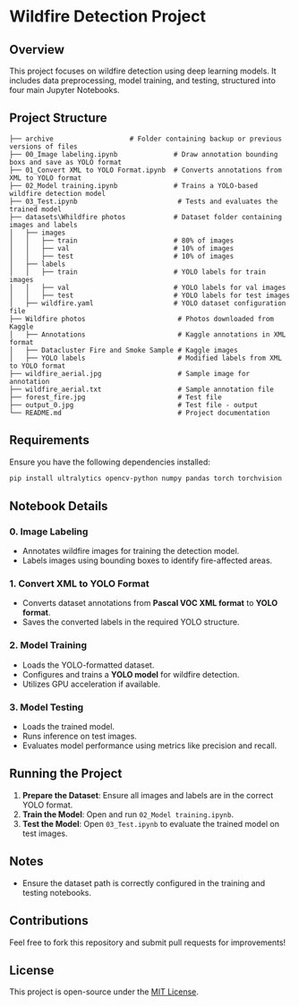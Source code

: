 # Wildfire Detection Project

## Overview
This project focuses on wildfire detection using deep learning models. It includes data preprocessing, model training, and testing, structured into four main Jupyter Notebooks.

## Project Structure
```
├── archive                   # Folder containing backup or previous versions of files
├── 00_Image labeling.ipynb              # Draw annotation bounding boxs and save as YOLO format
├── 01_Convert XML to YOLO Format.ipynb  # Converts annotations from XML to YOLO format
├── 02_Model training.ipynb              # Trains a YOLO-based wildfire detection model
├── 03_Test.ipynb                         # Tests and evaluates the trained model
├── datasets\Whildfire photos            # Dataset folder containing images and labels
│   ├── images
│   │   ├── train                        # 80% of images
│   │   ├── val                          # 10% of images
│   │   ├── test                         # 10% of images
│   ├── labels
│   │   ├── train                        # YOLO labels for train images
│   │   ├── val                          # YOLO labels for val images
│   │   ├── test                         # YOLO labels for test images
│   ├── wildfire.yaml                    # YOLO dataset configuration file
├── Wildfire photos                       # Photos downloaded from Kaggle
│   ├── Annotations                       # Kaggle annotations in XML format
│   ├── Datacluster Fire and Smoke Sample # Kaggle images
│   ├── YOLO labels                       # Modified labels from XML to YOLO format
├── wildfire_aerial.jpg                   # Sample image for annotation
├── wildfire_aerial.txt                   # Sample annotation file
├── forest_fire.jpg                       # Test file
├── output_0.jpg                          # Test file - output
└── README.md                             # Project documentation
```

## Requirements
Ensure you have the following dependencies installed:

```bash
pip install ultralytics opencv-python numpy pandas torch torchvision
```

## Notebook Details

### 0. Image Labeling
- Annotates wildfire images for training the detection model.
- Labels images using bounding boxes to identify fire-affected areas.

### 1. Convert XML to YOLO Format
- Converts dataset annotations from **Pascal VOC XML format** to **YOLO format**.
- Saves the converted labels in the required YOLO structure.

### 2. Model Training
- Loads the YOLO-formatted dataset.
- Configures and trains a **YOLO model** for wildfire detection.
- Utilizes GPU acceleration if available.

### 3. Model Testing
- Loads the trained model.
- Runs inference on test images.
- Evaluates model performance using metrics like precision and recall.

## Running the Project
1. **Prepare the Dataset**: Ensure all images and labels are in the correct YOLO format.
2. **Train the Model**: Open and run `02_Model training.ipynb`.
3. **Test the Model**: Open `03_Test.ipynb` to evaluate the trained model on test images.

## Notes
- Ensure the dataset path is correctly configured in the training and testing notebooks.

## Contributions
Feel free to fork this repository and submit pull requests for improvements!

## License
This project is open-source under the [MIT License](LICENSE).